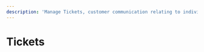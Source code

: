 ```yaml
---
description: 'Manage Tickets, customer communication relating to individual Invoices.'
---
```


# Tickets



